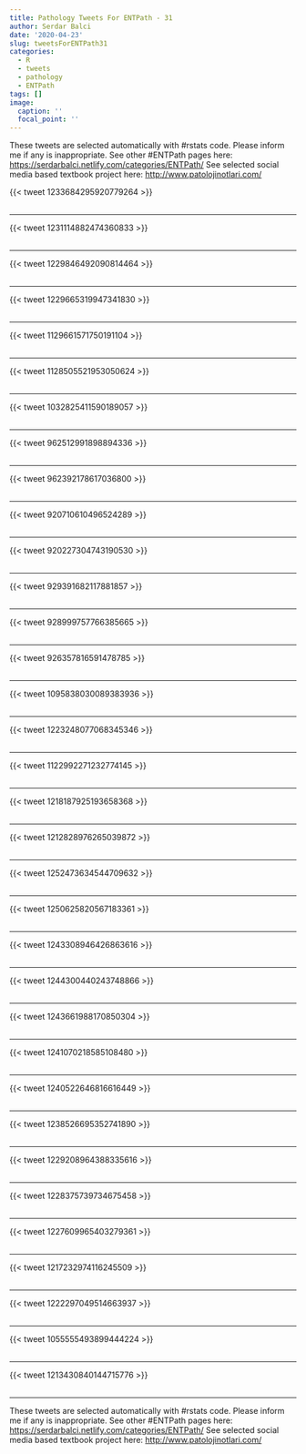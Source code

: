 ```yaml
---
title: Pathology Tweets For ENTPath - 31
author: Serdar Balci
date: '2020-04-23'
slug: tweetsForENTPath31
categories:
  - R
  - tweets
  - pathology
  - ENTPath
tags: []
image:
  caption: ''
  focal_point: ''
---
```



These tweets are selected automatically with #rstats code. Please inform me if any is inappropriate.
See other #ENTPath pages here: https://serdarbalci.netlify.com/categories/ENTPath/ 
See selected social media based textbook project here: http://www.patolojinotlari.com/

{{< tweet 1233684295920779264 >}}
<br>
<br>
<hr>
{{< tweet 1231114882474360833 >}}
<br>
<br>
<hr>
{{< tweet 1229846492090814464 >}}
<br>
<br>
<hr>
{{< tweet 1229665319947341830 >}}
<br>
<br>
<hr>
{{< tweet 1129661571750191104 >}}
<br>
<br>
<hr>
{{< tweet 1128505521953050624 >}}
<br>
<br>
<hr>
{{< tweet 1032825411590189057 >}}
<br>
<br>
<hr>
{{< tweet 962512991898894336 >}}
<br>
<br>
<hr>
{{< tweet 962392178617036800 >}}
<br>
<br>
<hr>
{{< tweet 920710610496524289 >}}
<br>
<br>
<hr>
{{< tweet 920227304743190530 >}}
<br>
<br>
<hr>
{{< tweet 929391682117881857 >}}
<br>
<br>
<hr>
{{< tweet 928999757766385665 >}}
<br>
<br>
<hr>
{{< tweet 926357816591478785 >}}
<br>
<br>
<hr>
{{< tweet 1095838030089383936 >}}
<br>
<br>
<hr>
{{< tweet 1223248077068345346 >}}
<br>
<br>
<hr>
{{< tweet 1122992271232774145 >}}
<br>
<br>
<hr>
{{< tweet 1218187925193658368 >}}
<br>
<br>
<hr>
{{< tweet 1212828976265039872 >}}
<br>
<br>
<hr>
{{< tweet 1252473634544709632 >}}
<br>
<br>
<hr>
{{< tweet 1250625820567183361 >}}
<br>
<br>
<hr>
{{< tweet 1243308946426863616 >}}
<br>
<br>
<hr>
{{< tweet 1244300440243748866 >}}
<br>
<br>
<hr>
{{< tweet 1243661988170850304 >}}
<br>
<br>
<hr>
{{< tweet 1241070218585108480 >}}
<br>
<br>
<hr>
{{< tweet 1240522646816616449 >}}
<br>
<br>
<hr>
{{< tweet 1238526695352741890 >}}
<br>
<br>
<hr>
{{< tweet 1229208964388335616 >}}
<br>
<br>
<hr>
{{< tweet 1228375739734675458 >}}
<br>
<br>
<hr>
{{< tweet 1227609965403279361 >}}
<br>
<br>
<hr>
{{< tweet 1217232974116245509 >}}
<br>
<br>
<hr>
{{< tweet 1222297049514663937 >}}
<br>
<br>
<hr>
{{< tweet 1055555493899444224 >}}
<br>
<br>
<hr>
{{< tweet 1213430840144715776 >}}
<br>
<br>
<hr>


These tweets are selected automatically with #rstats code. Please inform me if any is inappropriate.
See other #ENTPath pages here: https://serdarbalci.netlify.com/categories/ENTPath/ 
See selected social media based textbook project here: http://www.patolojinotlari.com/
